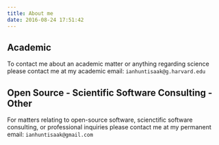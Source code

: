 ```yaml
---
title: About me
date: 2016-08-24 17:51:42
---
```


## Academic
To contact me about an academic matter or anything regarding science please contact me at my academic email:  `ianhuntisaak@g.harvard.edu`

## Open Source - Scientific Software Consulting - Other
For matters relating to open-source software, scienctific software consulting, or professional inquiries please
contact me at my permanent email: `ianhuntisaak@gmail.com`

